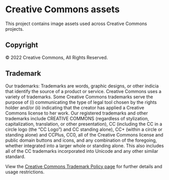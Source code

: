 # Creative Commons assets

This project contains image assets used across Creative Commons projects.

## Copyright

© 2022 Creative Commons, All Rights Reserved.

## Trademark

Our trademarks: Trademarks are words, graphic designs, or other indicia that identify the source of a product or service. Creative Commons uses a variety of trademarks. Some Creative Commons trademarks serve the purpose of (i) communicating the type of legal tool chosen by the rights holder and/or (ii) indicating that the creator has applied a Creative Commons license to her work. Our registered trademarks and other trademarks include CREATIVE COMMONS (regardless of stylization, capitalization, translation, or other presentation), CC (including the CC in a circle logo (the “CC Logo”) and CC standing alone), CC+ (within a circle or standing alone) and CCPlus, CC0, all of the Creative Commons license and public domain buttons and icons, and any combination of the foregoing, whether integrated into a larger whole or standing alone. This also includes all of the CC trademarks incorporated into Unicode and any other similar standard.

View the [Creative Commons Trademark Policy page](https://creativecommons.org/policies#trademark) for further details and usage restrictions.
